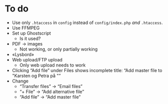 # To do

- Use only `.htaccess` in `config` instead of `config/index.php` _and_ `.htaccess`.
- Use FFMPEG
- Set up Ghostscript
  - Is it used?
- PDF → images
  - Not working, or only partially working
- «Lysbord»
- Web upload/FTP upload
  - Only web upload needs to work
- Clicking “Add file” under Files shows incomplete title: “Add master file to "Karsten og Petra på "”
- Change
  - “Transfer files” → “Email files”
  - “+ File” → “Add alternative file”
  - “Add file” → “Add master file”
